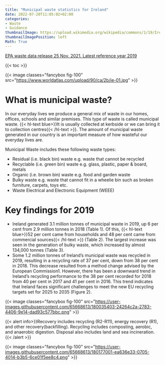 ```yaml
---
title: "Municipal waste statistics for Ireland"
date: 2022-07-20T11:05:02+02:00
categories:
- Waste
- Guidance
thumbnailImage: https://upload.wikimedia.org/wikipedia/commons/1/19/Ireland_flag.gif
thumbnailImagePosition: left
Math: True
---
```

[EPA waste data release 25 Nov. 2021. Latest reference year 2019](https://www.epa.ie/our-services/monitoring--assessment/waste/national-waste-statistics/municipal/)
<!--more-->
{{< toc >}}

{{< image classes="fancybox fig-100" src="https://www.worldatlas.com/upload/90/ca/2b/ie-01.jpg" >}}

# What is municipal waste?
In our everyday lives we produce a general mix of waste in our homes, offices, schools and similar premises. This type of waste is called municipal waste. {{< hl-text blue>}}It is usually collected at kerbside or we can bring it to collection centres{{< /hl-text >}}. The amount of municipal waste generated in our country is an important measure of how wasteful our everyday lives are.

Municipal Waste includes these following waste types:
* Residual (i.e. black bin) waste e.g. waste that cannot be recycled
* Recyclable (i.e. green bin) waste e.g. glass, plastic, paper & board, metals
* Organic (i.e. brown bin) waste e.g. food and garden waste
* Bulky waste e.g. waste that cannot fit in a wheelie bin such as broken furniture, carpets, toys etc.
* Waste Electrical and Electronic Equipment (WEEE)

# Key findings for 2019
* Ireland generated 3.1 million tonnes of municipal waste in 2019, up 6 per cent from 2.9 million tonnes in 2018 (Table 1). Of this, {{< hl-text blue>}}52 per cent came from households and 48 per cent came from commercial sources{{< /hl-text >}} (Table 2). The largest increase was seen in the generation of bulky waste, which increased by almost 134,000 tonnes (Table 3).
* Some 1.2 million tonnes of Ireland’s municipal waste was recycled in 2019, resulting in a recycling rate of 37 per cent, down from 38 per cent in 2018. This decrease resulted from a method change advised by the European Commission1. However, there has been a downward trend in Ireland’s recycling performance to the 38 per cent recorded for 2018 from 40 per cent in 2017 and 41 per cent in 2016. This trend indicates that Ireland faces significant challenges to meet the new EU recycling targets set for 2025 to 2035 (Figure 2).


{{< image classes="fancybox fig-100" src="https://user-images.githubusercontent.com/65668613/180035403-24264c2a-2783-4406-9e14-dad93c577bbc.png" >}}

{{< alert info>}}Recovery includes recycling (R2-R11), energy recovery (R1), and other recovery(backfilling). Recycling includes composting, aerobic, and anaerobic digestion. Disposal also includes land and sea incineration.{{< /alert >}}

{{< image classes="fancybox fig-100" src="https://user-images.githubusercontent.com/65668613/180177001-ea636e33-0705-4014-b3b5-6ce01f5ee8c4.png" >}}

